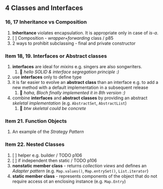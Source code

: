 
## 4 Classes and Interfaces

### 16, 17 Inheritance vs Composition
1. **Inheritance** violates encapsulation. It is appropriate only in case of *is-a*.
1. [ ] Composition - *wrapper+forwarding* class / p85
1. 2 ways to prohibit subclassing - final and private constructor

### Item 18, 19. Interfaces or Abstract classes
1. **interfaces** are ideal for *mixins* e.g. singers are also songwriters. 
    1. :thought_balloon: *hello SOLID & interface segregation principle :)*
1. use **interfaces** only to define type
1. it is far easier to evolve an **abstract class** than an interface e.g. to add a new method with a default implementation in a subsequent release
    1. :thought_balloon: *haha, Bloch finally implemented it in 8th version :)*
1. combine **interfaces** and **abstract classes** by providing an abstract *skeletal implementation* (e.g. `AbstractSet`, `AbstractList`)
    1. :thought_balloon: *btw skeletal could be concrete*

### Item 21. Function Objects
1. An example of the *Strategy Pattern*

### Item 22. Nested Classes
1. [ ] helper e.g. builder / TODO p106
1. [ ] if independent then static / TODO p106
1. **nonstatic member class** - returns *collection views* and defines an *Adapter pattern* (e.g. `Map.values()`, `Map.entrySet()`, `List.iterator`)
1. **static member class** - represents components of the object that do not require access ot an enclosing instance (e.g. `Map.Entry`)
